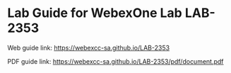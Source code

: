 # Lab Guide for WebexOne Lab LAB-2353

Web guide link: https://webexcc-sa.github.io/LAB-2353

PDF guide link: https://webexcc-sa.github.io/LAB-2353/pdf/document.pdf
